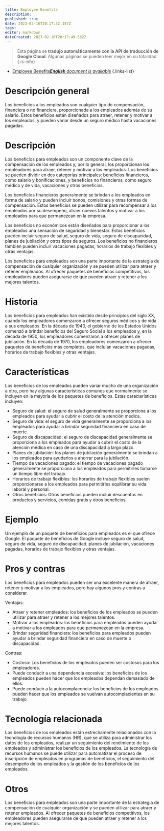 ```yaml
---
title: Employee Benefits
description: 
published: true
date: 2023-02-16T20:17:52.187Z
tags: 
editor: markdown
dateCreated: 2023-02-16T20:17:49.562Z
---
```


> Esta página se **tradujo automáticamente con la API de traducción de Google Cloud**.
Algunas páginas se pueden leer mejor en su totalidad.{.is-info}



- [Employee Benefits***English** document is available*](/en/Knowledge-base/Dictionary/employee-benefits)
{.links-list}


# Descripción general
Los beneficios a los empleados son cualquier tipo de compensación, financiera o no financiera, proporcionada a los empleados además de su salario. Estos beneficios están diseñados para atraer, retener y motivar a los empleados, y pueden variar desde un seguro médico hasta vacaciones pagadas.

# Descripción
Los beneficios para empleados son un componente clave de la compensación de los empleados y, por lo general, los proporcionan los empleadores para atraer, retener y motivar a los empleados. Los beneficios se pueden dividir en dos categorías principales: beneficios financieros, como salario y bonificaciones, y beneficios no financieros, como seguro médico y de vida, vacaciones y otros beneficios.

Los beneficios financieros generalmente se brindan a los empleados en forma de salario y pueden incluir bonos, comisiones y otras formas de compensación. Estos beneficios se pueden utilizar para recompensar a los empleados por su desempeño, atraer nuevos talentos y motivar a los empleados para que permanezcan en la empresa.

Los beneficios no económicos están diseñados para proporcionar a los empleados una sensación de seguridad y bienestar. Estos beneficios pueden incluir seguro de salud, seguro de vida, seguro de discapacidad, planes de jubilación y otros tipos de seguros. Los beneficios no financieros también pueden incluir vacaciones pagadas, horarios de trabajo flexibles y otras ventajas.

Los beneficios para empleados son una parte importante de la estrategia de compensación de cualquier organización y se pueden utilizar para atraer y retener empleados. Al ofrecer paquetes de beneficios competitivos, los empleadores pueden asegurarse de que pueden atraer y retener a los mejores talentos.

# Historia
Los beneficios para empleados han existido desde principios del siglo XX, cuando los empleadores comenzaron a ofrecer seguros médicos y de vida a sus empleados. En la década de 1940, el gobierno de los Estados Unidos comenzó a brindar beneficios del Seguro Social a los empleados y, en la década de 1950, los empleadores comenzaron a ofrecer planes de jubilación. En la década de 1970, los empleadores comenzaron a ofrecer paquetes de beneficios más completos, que incluían vacaciones pagadas, horarios de trabajo flexibles y otras ventajas.

# Características
Los beneficios de los empleados pueden variar mucho de una organización a otra, pero hay algunas características comunes que normalmente se incluyen en la mayoría de los paquetes de beneficios. Estas características incluyen:

- Seguro de salud: el seguro de salud generalmente se proporciona a los empleados para ayudar a cubrir el costo de la atención médica.
- Seguro de vida: el seguro de vida generalmente se proporciona a los empleados para ayudar a brindar seguridad financiera en caso de muerte.
- Seguro de discapacidad: el seguro de discapacidad generalmente se proporciona a los empleados para ayudar a cubrir el costo de la atención médica en caso de una discapacidad a largo plazo.
- Planes de jubilación: los planes de jubilación generalmente se brindan a los empleados para ayudarlos a ahorrar para la jubilación.
- Tiempo de vacaciones pagado: el tiempo de vacaciones pagado generalmente se proporciona a los empleados para permitirles tomarse un tiempo libre del trabajo.
- Horarios de trabajo flexibles: los horarios de trabajo flexibles suelen proporcionarse a los empleados para permitirles equilibrar su vida laboral y personal.
- Otros beneficios: Otros beneficios pueden incluir descuentos en productos y servicios, comidas gratis y otros beneficios.

# Ejemplo
Un ejemplo de un paquete de beneficios para empleados es el que ofrece Google. El paquete de beneficios de Google incluye seguro de salud, seguro de vida, seguro de discapacidad, planes de jubilación, vacaciones pagadas, horarios de trabajo flexibles y otras ventajas.

# Pros y contras
Los beneficios para empleados pueden ser una excelente manera de atraer, retener y motivar a los empleados, pero hay algunos pros y contras a considerar.

Ventajas:

- Atraer y retener empleados: los beneficios de los empleados se pueden utilizar para atraer y retener a los mejores talentos.
- Motivar a los empleados: los beneficios para empleados pueden ayudar a motivar a los empleados para que permanezcan en la empresa.
- Brindar seguridad financiera: los beneficios para empleados pueden ayudar a brindar seguridad financiera en caso de muerte o discapacidad.

Contras:

- Costoso: Los beneficios de los empleados pueden ser costosos para los empleadores.
- Puede conducir a una dependencia excesiva: los beneficios de los empleados pueden hacer que los empleados dependan demasiado de ellos.
- Puede conducir a la autocomplacencia: los beneficios de los empleados pueden hacer que los empleados se vuelvan autocomplacientes en su trabajo.

# Tecnología relacionada
Los beneficios de los empleados están estrechamente relacionados con la tecnología de recursos humanos (HR), que se utiliza para administrar los datos de los empleados, realizar un seguimiento del rendimiento de los empleados y administrar los beneficios de los empleados. La tecnología de recursos humanos se puede utilizar para automatizar el proceso de inscripción de empleados en programas de beneficios, el seguimiento del desempeño de los empleados y la gestión de los beneficios de los empleados.

# Otros
Los beneficios para empleados son una parte importante de la estrategia de compensación de cualquier organización y se pueden utilizar para atraer y retener empleados. Al ofrecer paquetes de beneficios competitivos, los empleadores pueden asegurarse de que pueden atraer y retener a los mejores talentos.